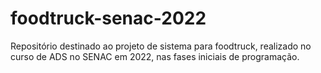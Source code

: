 # foodtruck-senac-2022
Repositório destinado ao projeto de sistema para foodtruck, realizado no curso de ADS no SENAC em 2022, nas fases iniciais de programação.

